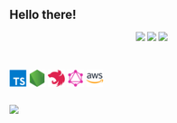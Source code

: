 ## Hello there!
<!-- <div align="center" style="margin: 0 auto; max-width: 800px; display: flex; flex-wrap: wrap;">
  <div style="display: inline_block; margin-left: auto; margin-right: auto">
    <a href="https://github.com/danielfarah54">
      <img
        align="center"
        height="157em"
        src="https://github-readme-stats-git-master-danielfarah54.vercel.app/api?username=danielfarah54&hide=stars&count_private=true&show_icons=true&theme=omni" 
      />
    </a>
  </div>
  <div style="display: inline_block; margin-left: auto; margin-right: auto">
    <a href="https://github.com/danielfarah54">
      <img
        align="center"
        height="157em"
        src="https://github-readme-stats-git-master-danielfarah54.vercel.app/api/top-langs/?username=danielfarah54&layout=compact&theme=omni&langs_count=5&hide=C"
      />
    </a>
  </div>
  <div style="display: inline_block; margin-left: auto; margin-right: auto">
    <a href="https://github.com/danielfarah54">
      <img src="https://github-readme-streak-stats.herokuapp.com?user=danielfarah54&theme=omni" alt="GitHub Streak"  />
    </a>
  </div>
</div> -->

<p align="center">
  <img height="50%" width="auto" src ="https://github-readme-stats.vercel.app/api?username=danielfarah54&hide=stars&count_private=true&show_icons=true&theme=omni">
  <img height="50%" width="auto" src ="https://github-readme-stats.vercel.app/api/top-langs/?username=danielfarah54&layout=compact&theme=omni&langs_count=6&hide=C">
  <img src ="https://github-readme-streak-stats.herokuapp.com?user=danielfarah54&theme=omni">
</p>

<br>
<div style="display: inline_block">
  <br>
  <code><img height="30" title="TypeScript" src="https://raw.githubusercontent.com/devicons/devicon/master/icons/typescript/typescript-original.svg"></code>
  <code><img height="30" title="Node.js" src="https://raw.githubusercontent.com/devicons/devicon/master/icons/nodejs/nodejs-original.svg"></code>
  <code><img height="30" title="Nestjs" src="https://raw.githubusercontent.com/devicons/devicon/master/icons/nestjs/nestjs-original.svg"></code>
  <code><img height="30" title="GraphQL" src="https://raw.githubusercontent.com/devicons/devicon/master/icons/graphql/graphql-plain.svg"></code>
  <code><img height="30" title="AWS" src="https://raw.githubusercontent.com/devicons/devicon/master/icons/amazonwebservices/amazonwebservices-original-wordmark.svg"></code>
</div>

##

<div>
  <a href="https://www.linkedin.com/in/danielfarah54" target="_blank"><img src="https://img.shields.io/badge/-LinkedIn-%230077B5?style=for-the-badge&logo=linkedin&logoColor=white"></a>
</div>

<!--
**danielfarah54/danielfarah54** is a ✨ _special_ ✨ repository because its `README.md` (this file) appears on your GitHub profile.

Here are some ideas to get you started:

- 🔭 I’m currently working on ...
- 🌱 I’m currently learning ...
- 👯 I’m looking to collaborate on ...
- 🤔 I’m looking for help with ...
- 💬 Ask me about ...
- 📫 How to reach me: ...
- 😄 Pronouns: ...
- ⚡ Fun fact: ...
-->
